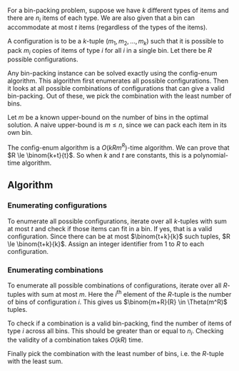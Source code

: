 For a bin-packing problem, suppose we have $k$ different types of items
and there are $n_i$ items of each type.
We are also given that a bin can accommodate at most $t$ items (regardless of the types of the items).

A configuration is to be a $k$-tuple $(m_1, m_2, \ldots, m_k)$
such that it is possible to pack $m_i$ copies of items of type $i$ for all $i$ in a single bin.
Let there be $R$ possible configurations.

Any bin-packing instance can be solved exactly using the config-enum algorithm.
This algorithm first enumerates all possible configurations.
Then it looks at all possible combinations of configurations that can give a valid bin-packing.
Out of these, we pick the combination with the least number of bins.

Let $m$ be a known upper-bound on the number of bins in the optimal solution.
A naive upper-bound is $m \le n$, since we can pack each item in its own bin.

The config-enum algorithm is a $O(kRm^R)$-time algorithm.
We can prove that $R \le \binom{k+t}{t}$.
So when $k$ and $t$ are constants, this is a polynomial-time algorithm.

## Algorithm

### Enumerating configurations

To enumerate all possible configurations, iterate over all $k$-tuples with sum at most $t$
and check if those items can fit in a bin. If yes, that is a valid configuration.
Since there can be at most $\binom{t+k}{k}$ such tuples, $R \le \binom{t+k}{k}$.
Assign an integer identifier from 1 to $R$ to each configuration.

### Enumerating combinations

To enumerate all possible combinations of configurations,
iterate over all $R$-tuples with sum at most $m$.
Here the $i^{\textrm{th}}$ element of the $R$-tuple is the number of bins of configuration $i$.
This gives us $\binom{m+R}{R} \in \Theta(m^R)$ tuples.

To check if a combination is a valid bin-packing,
find the number of items of type $i$ across all bins.
This should be greater than or equal to $n_i$.
Checking the validity of a combination takes $O(kR)$ time.

Finally pick the combination with the least number of bins, i.e. the $R$-tuple with the least sum.
